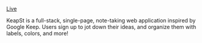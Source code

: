 [Live](http://keapst.ryanfitzgerald.io/#/login1)

KeapSt is a full-stack, single-page, note-taking web application inspired by Google Keep. Users sign up to jot down their ideas, and organize them with labels, colors, and more!
